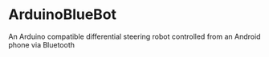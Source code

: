 ArduinoBlueBot
==============

An Arduino compatible differential steering robot controlled from an Android phone via Bluetooth
